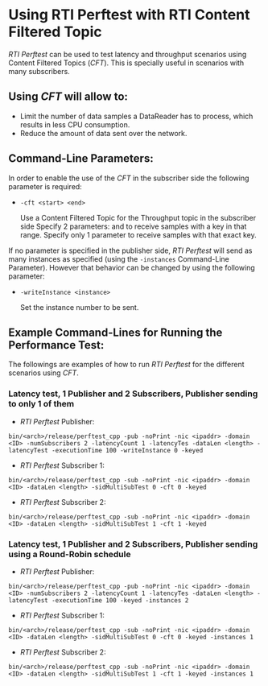 # Using RTI Perftest with RTI Content Filtered Topic


*RTI Perftest* can be used to test latency and throughput scenarios using Content Filtered Topics (*CFT*). This is specially useful in scenarios with many subscribers.

## Using *CFT* will allow to:
 * Limit the number of data samples a DataReader has to process, which results in less CPU consumption.
 * Reduce the amount of data sent over the network.

## Command-Line Parameters:

In order to enable the use of the *CFT* in the subscriber side the following parameter is required:

-   `-cft <start> <end> `

    Use a Content Filtered Topic for the Throughput topic in the subscriber side
    Specify 2 parameters: <start> and <end> to receive samples with a key in that range.
    Specify only 1 parameter to receive samples with that exact key.

If no parameter is specified in the publisher side, *RTI Perftest* will send as many instances as specified (using the `-instances` Command-Line Parameter). However that behavior can be changed by using the following parameter:

-   `-writeInstance <instance>`

    Set the instance number to be sent.

## Example Command-Lines for Running the Performance Test:

The followings are examples of how to run *RTI Perftest* for the different scenarios using *CFT*.

### Latency test, 1 Publisher and 2 Subscribers, Publisher sending to only 1 of them

* *RTI Perftest* Publisher:

```
bin/<arch>/release/perftest_cpp -pub -noPrint -nic <ipaddr> -domain <ID> -numSubscribers 2 -latencyCount 1 -latencyTes -dataLen <length> -latencyTest -executionTime 100 -writeInstance 0 -keyed
```

* *RTI Perftest* Subscriber 1:

```
bin/<arch>/release/perftest_cpp -sub -noPrint -nic <ipaddr> -domain <ID> -dataLen <length> -sidMultiSubTest 0 -cft 0 -keyed
```
* *RTI Perftest* Subscriber 2:

```
bin/<arch>/release/perftest_cpp -sub -noPrint -nic <ipaddr> -domain <ID> -dataLen <length> -sidMultiSubTest 1 -cft 1 -keyed
```

### Latency test, 1 Publisher and 2 Subscribers, Publisher sending using a Round-Robin schedule

* *RTI Perftest* Publisher:

```
bin/<arch>/release/perftest_cpp -pub -noPrint -nic <ipaddr> -domain <ID> -numSubscribers 2 -latencyCount 1 -latencyTes -dataLen <length> -latencyTest -executionTime 100 -keyed -instances 2
```

* *RTI Perftest* Subscriber 1:

```
bin/<arch>/release/perftest_cpp -sub -noPrint -nic <ipaddr> -domain <ID> -dataLen <length> -sidMultiSubTest 0 -cft 0 -keyed -instances 1
```
* *RTI Perftest* Subscriber 2:

```
bin/<arch>/release/perftest_cpp -sub -noPrint -nic <ipaddr> -domain <ID> -dataLen <length> -sidMultiSubTest 1 -cft 1 -keyed -instances 1
```
